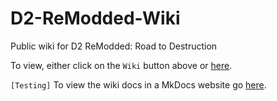 # D2-ReModded-Wiki
Public wiki for D2 ReModded: Road to Destruction 

To view, either click on the `Wiki` button above or [here](https://github.com/D2Modders/D2-ReModded-Wiki/wiki).

`[Testing]` To view the wiki docs in a MkDocs website go [here](https://d2modders.github.io/D2-ReModded-Wiki).
